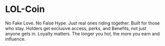 # LOL-Coin
No Fake Love. No False Hype. Just real ones riding together. Built for those who stay. Holders get exclusive access, perks, and Benefits, not just anyone gets in. Loyalty matters. The longer you hol, the more you earn and influence.
